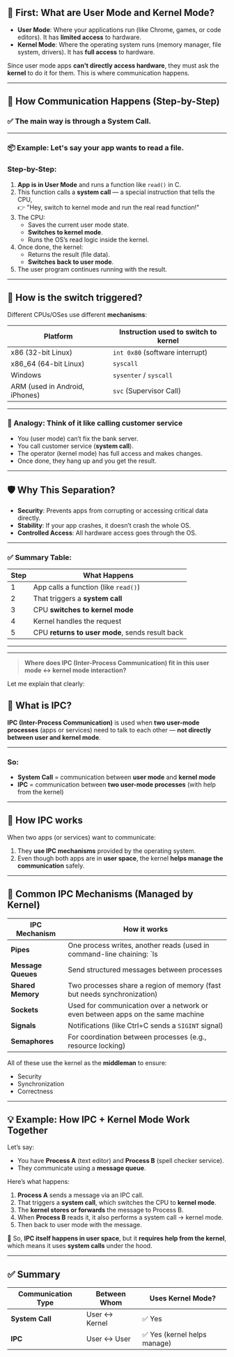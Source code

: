 ## 🧠 First: What are User Mode and Kernel Mode?

- **User Mode**: Where your applications run (like Chrome, games, or code editors). It has **limited access** to hardware.
- **Kernel Mode**: Where the operating system runs (memory manager, file system, drivers). It has **full access** to hardware.

Since user mode apps **can't directly access hardware**, they must ask the **kernel** to do it for them. This is where communication happens.

---

## 🔄 How Communication Happens (Step-by-Step)

### ✅ The main way is through a **System Call**.

---

### 📦 Example: Let's say your app wants to read a file.

### Step-by-Step:
1. **App is in User Mode** and runs a function like `read()` in C.
2. This function calls a **system call** — a special instruction that tells the CPU,  
   👉 "Hey, switch to kernel mode and run the real read function!"
3. The CPU:
   - Saves the current user mode state.
   - **Switches to kernel mode**.
   - Runs the OS’s read logic inside the kernel.
4. Once done, the kernel:
   - Returns the result (file data).
   - **Switches back to user mode**.
5. The user program continues running with the result.

---

## 🔧 How is the switch triggered?

Different CPUs/OSes use different **mechanisms**:

| Platform | Instruction used to switch to kernel |
|----------|--------------------------------------|
| x86 (32-bit Linux) | `int 0x80` (software interrupt) |
| x86_64 (64-bit Linux) | `syscall` |
| Windows | `sysenter` / `syscall` |
| ARM (used in Android, iPhones) | `svc` (Supervisor Call) |

---

### 🧾 Analogy: Think of it like calling customer service

- You (user mode) can’t fix the bank server.
- You call customer service (**system call**).
- The operator (kernel mode) has full access and makes changes.
- Once done, they hang up and you get the result.

---

## 🛡️ Why This Separation?

- **Security**: Prevents apps from corrupting or accessing critical data directly.
- **Stability**: If your app crashes, it doesn’t crash the whole OS.
- **Controlled Access**: All hardware access goes through the OS.

---

### ✅ Summary Table:

| Step | What Happens |
|------|--------------|
| 1 | App calls a function (like `read()`) |
| 2 | That triggers a **system call** |
| 3 | CPU **switches to kernel mode** |
| 4 | Kernel handles the request |
| 5 | CPU **returns to user mode**, sends result back |

---
---

> **Where does IPC (Inter-Process Communication) fit in this user mode ↔ kernel mode interaction?**

Let me explain that clearly:


## 🔹 **What is IPC?**

**IPC (Inter-Process Communication)** is used when **two user-mode processes** (apps or services) need to talk to each other — **not directly between user and kernel mode**.

---

### So:
- **System Call** = communication between **user mode** and **kernel mode**  
- **IPC** = communication between **two user-mode processes** (with help from the kernel)

---

## 🔄 How IPC works

When two apps (or services) want to communicate:

1. They **use IPC mechanisms** provided by the operating system.
2. Even though both apps are in **user space**, the kernel **helps manage the communication** safely.

---

## 🧱 Common IPC Mechanisms (Managed by Kernel)

| IPC Mechanism | How it works |
|---------------|--------------|
| **Pipes** | One process writes, another reads (used in command-line chaining: `ls | grep`) |
| **Message Queues** | Send structured messages between processes |
| **Shared Memory** | Two processes share a region of memory (fast but needs synchronization) |
| **Sockets** | Used for communication over a network or even between apps on the same machine |
| **Signals** | Notifications (like Ctrl+C sends a `SIGINT` signal) |
| **Semaphores** | For coordination between processes (e.g., resource locking) |

All of these use the kernel as the **middleman** to ensure:
- Security
- Synchronization
- Correctness

---

## 💡 Example: How IPC + Kernel Mode Work Together

Let’s say:
- You have **Process A** (text editor) and **Process B** (spell checker service).
- They communicate using a **message queue**.

Here’s what happens:
1. **Process A** sends a message via an IPC call.
2. That triggers a **system call**, which switches the CPU to **kernel mode**.
3. The **kernel stores or forwards** the message to Process B.
4. When **Process B** reads it, it also performs a system call → kernel mode.
5. Then back to user mode with the message.

📌 So, **IPC itself happens in user space**, but it **requires help from the kernel**, which means it uses **system calls** under the hood.

---

## ✅ Summary

| Communication Type | Between Whom | Uses Kernel Mode? |
|--------------------|--------------|-------------------|
| **System Call** | User ↔ Kernel | ✅ Yes |
| **IPC** | User ↔ User | ✅ Yes (kernel helps manage) |
